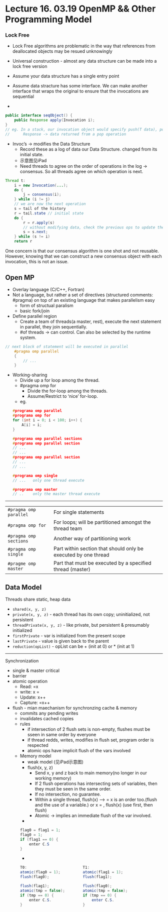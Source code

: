 # Lecture 16. 03.19 OpenMP && Other Programming Model
### Lock Free
* Lock Free algorithms are problematic in the way that references from deallocated objects may be resued unknowingly

* Universal construction - almost any data structure can be made into a lock free version
* Assume your data structure has a single entry point
* Assume data stracture has some interface. We can make another interface that wraps the original to ensure that the invocations are sequential
* 
```java
public interface seqObject() {
    public Response apply(Invocation i);
}
// eg. In a stack, our invocation object would specify push(T data), pop()
//      Response -> data returned from a pop operation
```
* Invoc’s -> modifies the Data Structure
    * Record these as a log of data our Data Structure. changed from its initial state.
    * 示意图见iPad
    * Need threads to agree on the order of operations in the log &rarr; consensus. So all threads agree on which operation is next.
```java
Thread t: 
    i = new Invocation(...);
    do {
        j = consensus(i);
    } while (i != j)
    // we are now the next operation
    s = tail of the history
    r = tail.state // initial state
    do {
        r = r.apply(s)  
        // without modifying data, check the previous ops to update the state
        s = s.next;
    } while (s != i)
    return r
```

One concern is that our consensus algorithm is one shot and not reusable. However, knowing that we can construct a new consensus object with each invocation, this is not an issue.

## Open MP
* Overlay language (C/C++, Fortran)
* Not a language, but rather a set of directives (structured comments: #pragma) on top of an existing language that makes parallelism easy
    * form of structual paralism
    * basic fork/join
* Define parallel region 
    * Create a team of threads(a master, rest), execute the next statement in parallel, they join sequentially.
    * #of threads -> can control. Can also be selected by the runtime system.

```c
// next block of statement will be executed in parallel
    #pragma omp parallel 
    {
        // ...
    }
```
* Working-sharing 
    * Divide up a for loop among the thread.
    * #pragma omp for
        * Divide the for-loop among the threads.
        * Assume/Restrict to ‘nice’ for-loop.
    * eg.
    ```c
    #programa omp parallel
    #programa omp for
    for (int i = 0; i < 100; i++) {
        A[i] = i;
    }
    
    #programa omp parallel sections
    #programa omp parallel section
    // ...
    // ...
    #programa omp parallel section
    // ...
    // ...
    
    #programa omp single
    // ...   only one thread execute
    
    #programa omp master
    // ..    only the master thread execute
    ```
 
    
---
| | |
| --- | --- |
`#pragma omp parallel` | For single statements
`#pragma omp for` | For loops; will be partitioned amongst the thread team
`#pragma omp sections` | Another way of partitioning work
`#pragma omp single` | Part within section that should only be executed by one thread
`#pragme omp master` | Part that must be executed by a specified thread (master)

## Data Model

Threads share static, heap data

* `shared(x, y, z)`
* `private(x, y, z)` - each thread has its own copy; uninitialized, not persistent
* `threadPrivate(x, y, z)` - like private, but persistent & presumably initialized
* `firstPrivate` - var is initialized from the present scope
* `lastPrivate` - value is given back to the parent
* `reduction(opList)` - opList can be + (init at 0) or * (init at 1)

---
Synchronization
* single & master critical
* barrier
* atomic operation
    * Read: =x
    * write: x =
    * Update: x++
    * Capture: =x++
* flush - mian maechanism for synchronzing cache & memory
    * commits any pending writes
    * invalidates cached copies
    * rules
        * if intersection of 2 flush sets is non-empty, flushes must be sseen in same order by everyone
        * if thread redds, writes, modifies in flush set, program order is respected
        * atomic ops have implicit flush of the vars involved
    * Memory model
        * weak model (见iPad示意图)
        * flush(x, y, z)
            * Send x, y and z back to main memory(no longer in our working memory)
            * If 2 flush operations has intersecting sets of variables, then they must be seen in the same order.
            * If no intersection, no guarantee.
            * Within a single thread, flush(x) —> = x is an order too.(flush and the use of a variable.) or x = , flush(x) (use first, then flush)
            * Atomic -> implies an immediate flush of the var involved.
        * 
        ```Java
        flag0 = flag1 = 1;
        flag0 = 1;
        if (flag1 == 0) {
            enter C.S
        }
        ```
        * 
        ```Java
        T0:                         T1:
        atomic(flag0 = 1);          atomic(flag1 = 1);
        flush(flag0);               flush(flag1);
        
        flush(flag1);               flush(flag0);
        atomic(tmp = false);        atomic(tmp = false);
        if (tmp == 0) {             if (tmp == 0) {
            enter C.S.                  enter C.S.
        }                           }
        ```

 
